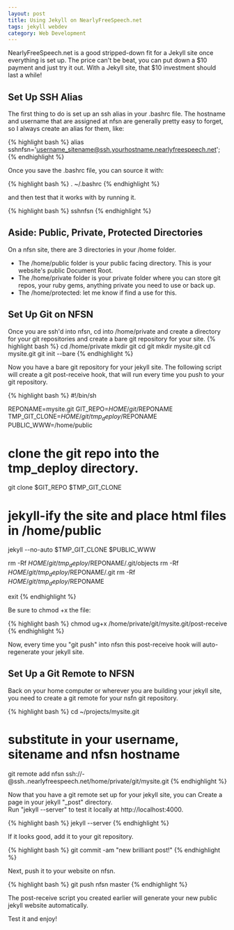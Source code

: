 ```yaml
---
layout: post
title: Using Jekyll on NearlyFreeSpeech.net
tags: jekyll webdev
category: Web Development
---
```


NearlyFreeSpeech.net is a good stripped-down fit for a Jekyll site once
everything is set up. The price can't be beat, you can put down a $10
payment and just try it out. With a Jekyll site, that $10 investment
should last a while!

## Set Up SSH Alias
The first thing to do is set up an ssh alias in your .bashrc file.
The hostname and username that are assigned at nfsn are generally
pretty easy to forget, so I always create an alias for them, like:

{% highlight bash %}
alias sshnfsn='username_sitename@ssh.yourhostname.nearlyfreespeech.net';
{% endhighlight %}

Once you save the .bashrc file, you can source it with:

{% highlight bash %}
 . ~/.bashrc
{% endhighlight %}

and then test that it works with by running it.

{% highlight bash %}
sshnfsn
{% endhighlight %}

## Aside: Public, Private, Protected Directories
On a nfsn site, there are 3 directories in your /home folder. 
*  The /home/public folder is your public facing directory. This is
   your website's public Document Root. 
* The /home/private folder is your private folder where you can store
  git repos, your ruby gems, anything private you need to use or back
  up.
* The /home/protected: let me know if find a use for this.

## Set Up Git on NFSN
Once you are ssh'd into nfsn, cd into /home/private and create a
directory for your git repositories and create a bare git repository
for your site.
{% highlight bash %}
cd /home/private
mkdir git
cd git
mkdir mysite.git
cd mysite.git
git init --bare
{% endhighlight %}

Now you have a bare git repository for your jekyll site. The following
script will create a git post-receive hook, that will run every time
you push to your git repository.

{% highlight bash %}
#!/bin/sh

REPONAME=mysite.git
GIT_REPO=$HOME/git/$REPONAME
TMP_GIT_CLONE=$HOME/git/tmp_deploy/$REPONAME
PUBLIC_WWW=/home/public

# clone the git repo into the tmp_deploy directory.
git clone $GIT_REPO $TMP_GIT_CLONE
# jekyll-ify the site and place html files in /home/public
jekyll --no-auto $TMP_GIT_CLONE $PUBLIC_WWW

rm -Rf $HOME/git/tmp_deploy/$REPONAME/.git/objects
rm -Rf $HOME/git/tmp_deploy/$REPONAME/.git
rm -Rf $HOME/git/tmp_deploy/$REPONAME

exit
{% endhighlight %}

Be sure to chmod +x the file:

{% highlight bash %}
chmod ug+x /home/private/git/mysite.git/post-receive
{% endhighlight %} 

Now, every time you "git push" into nfsn this post-receive hook will
auto-regenerate your jekyll site. 

## Set Up a Git Remote to NFSN
Back on your home computer or wherever you are building your jekyll
site, you need to create a git remote for your nsfn git
repository.

{% highlight bash %}
cd ~/projects/mysite.git
# substitute in your username, sitename and nfsn hostname
git remote add nfsn ssh://<nsfnusername>-<sitename>@ssh.<hostname>.nearlyfreespeech.net/home/private/git/mysite.git
{% endhighlight %}

Now that you have a git remote set up for your jekyll site, you can
Create a page in your jekyll "_post" directory.   
Run "jekyll --server" to test it locally at http://localhost:4000.

{% highlight bash %}
jekyll --server
{% endhighlight %} 

If it looks good, add it to your git repository.

{% highlight bash %}
git commit -am "new brilliant post!"
{% endhighlight %} 

Next, push it to your website on nfsn.

{% highlight bash %}
git push nfsn master
{% endhighlight %} 

The post-receive script you created earlier will generate your new public jekyll website automatically.

Test it and enjoy!
